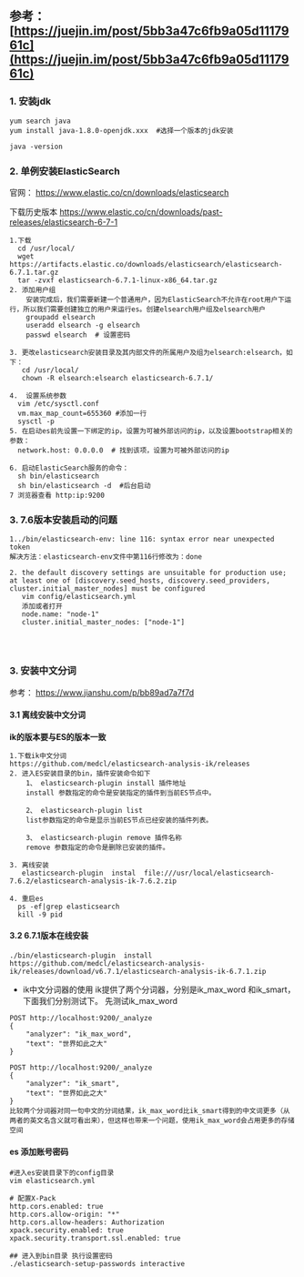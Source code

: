 参考： [https://juejin.im/post/5bb3a47c6fb9a05d1117961c](https://juejin.im/post/5bb3a47c6fb9a05d1117961c)
-

### 1. 安装jdk 

```
yum search java 
yum install java-1.8.0-openjdk.xxx  #选择一个版本的jdk安装

java -version
```

### 2.  单例安装ElasticSearch 
官网： https://www.elastic.co/cn/downloads/elasticsearch

 下载历史版本 https://www.elastic.co/cn/downloads/past-releases/elasticsearch-6-7-1
```
1.下载 
  cd /usr/local/
  wget https://artifacts.elastic.co/downloads/elasticsearch/elasticsearch-6.7.1.tar.gz
  tar -zvxf elasticsearch-6.7.1-linux-x86_64.tar.gz
2. 添加用户组
    安装完成后，我们需要新建一个普通用户，因为ElasticSearch不允许在root用户下运行，所以我们需要创建独立的用户来运行es。创建elsearch用户组及elsearch用户
    groupadd elsearch
    useradd elsearch -g elsearch 
    passwd elsearch  # 设置密码
    
3. 更改elasticsearch安装目录及其内部文件的所属用户及组为elsearch:elsearch，如下：
   cd /usr/local/
   chown -R elsearch:elsearch elasticsearch-6.7.1/

4.  设置系统参数
  vim /etc/sysctl.conf 
  vm.max_map_count=655360 #添加一行
  sysctl -p
5. 在启动es前先设置一下绑定的ip，设置为可被外部访问的ip，以及设置bootstrap相关的参数：
  network.host: 0.0.0.0  # 找到该项，设置为可被外部访问的ip
  
6. 启动ElasticSearch服务的命令：
  sh bin/elasticsearch
  sh bin/elasticsearch -d  #后台启动
7 浏览器查看 http:ip:9200
```

### 3. 7.6版本安装启动的问题

```
1../bin/elasticsearch-env: line 116: syntax error near unexpected token 
解决方法：elasticsearch-env文件中第116行修改为：done

2. the default discovery settings are unsuitable for production use; at least one of [discovery.seed_hosts, discovery.seed_providers, cluster.initial_master_nodes] must be configured
   vim config/elasticsearch.yml
   添加或者打开
   node.name: "node-1"
   cluster.initial_master_nodes: ["node-1"]




```
### 3. 安装中文分词
参考： https://www.jianshu.com/p/bb89ad7a7f7d

####  3.1  离线安装中文分词 

**ik的版本要与ES的版本一致**

```
1.下载ik中文分词
https://github.com/medcl/elasticsearch-analysis-ik/releases
2. 进入ES安装目录的bin，插件安装命令如下
    1、 elasticsearch-plugin install 插件地址
    install 参数指定的命令是安装指定的插件到当前ES节点中。
    
    2、 elasticsearch-plugin list
    list参数指定的命令是显示当前ES节点已经安装的插件列表。
    
    3、 elasticsearch-plugin remove 插件名称
    remove 参数指定的命令是删除已安装的插件。

3. 离线安装
   elasticsearch-plugin  instal  file:///usr/local/elasticsearch-7.6.2/elasticsearch-analysis-ik-7.6.2.zip
 
4. 重启es
  ps -ef|grep elasticsearch 
  kill -9 pid
```


####  3.2   6.7.1版本在线安装
```
./bin/elasticsearch-plugin  install https://github.com/medcl/elasticsearch-analysis-ik/releases/download/v6.7.1/elasticsearch-analysis-ik-6.7.1.zip
```



-  ik中文分词器的使用
ik提供了两个分词器，分别是ik_max_word 和ik_smart，下面我们分别测试下。
先测试ik_max_word


```
POST http://localhost:9200/_analyze
{  
    "analyzer": "ik_max_word",
    "text": "世界如此之大"  
}

POST http://localhost:9200/_analyze
{  
    "analyzer": "ik_smart",
    "text": "世界如此之大"  
}
比较两个分词器对同一句中文的分词结果，ik_max_word比ik_smart得到的中文词更多（从两者的英文名含义就可看出来），但这样也带来一个问题，使用ik_max_word会占用更多的存储空间
```

#### es 添加账号密码
```shell
#进入es安装目录下的config目录
vim elasticsearch.yml

# 配置X-Pack
http.cors.enabled: true
http.cors.allow-origin: "*"
http.cors.allow-headers: Authorization
xpack.security.enabled: true
xpack.security.transport.ssl.enabled: true

## 进入到bin目录 执行设置密码
./elasticsearch-setup-passwords interactive
